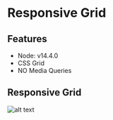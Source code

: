 # Responsive Grid

## Features

- Node: v14.4.0
- CSS Grid
- NO Media Queries

## Responsive Grid

![alt text](https://github.com/yiannisfaf/UI-Library/ResponsiveGrid/ResponsiveGrid.gif 'Responsive Grid Gif')
